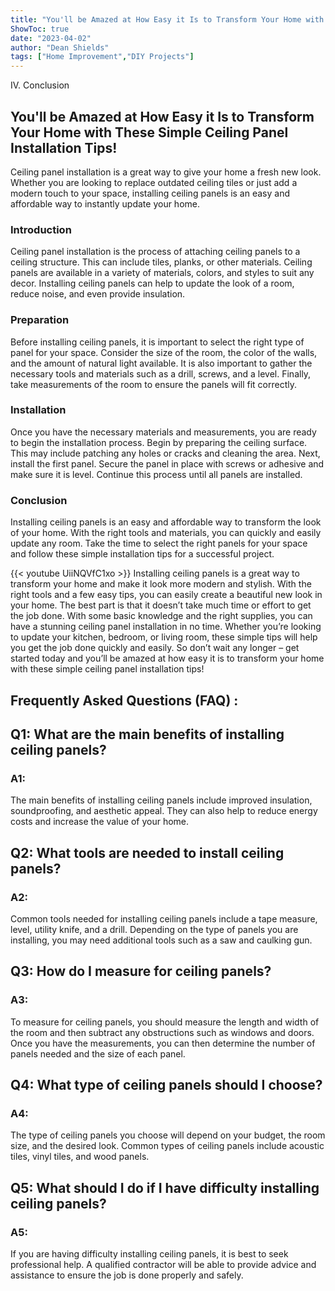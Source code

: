 ```yaml
---
title: "You'll be Amazed at How Easy it Is to Transform Your Home with These Simple Ceiling Panel Installation Tips!"
ShowToc: true 
date: "2023-04-02"
author: "Dean Shields" 
tags: ["Home Improvement","DIY Projects"]
---
```

IV. Conclusion

## You'll be Amazed at How Easy it Is to Transform Your Home with These Simple Ceiling Panel Installation Tips! 

Ceiling panel installation is a great way to give your home a fresh new look. Whether you are looking to replace outdated ceiling tiles or just add a modern touch to your space, installing ceiling panels is an easy and affordable way to instantly update your home.

### Introduction

Ceiling panel installation is the process of attaching ceiling panels to a ceiling structure. This can include tiles, planks, or other materials. Ceiling panels are available in a variety of materials, colors, and styles to suit any decor. Installing ceiling panels can help to update the look of a room, reduce noise, and even provide insulation. 

### Preparation

Before installing ceiling panels, it is important to select the right type of panel for your space. Consider the size of the room, the color of the walls, and the amount of natural light available. It is also important to gather the necessary tools and materials such as a drill, screws, and a level. Finally, take measurements of the room to ensure the panels will fit correctly.

### Installation

Once you have the necessary materials and measurements, you are ready to begin the installation process. Begin by preparing the ceiling surface. This may include patching any holes or cracks and cleaning the area. Next, install the first panel. Secure the panel in place with screws or adhesive and make sure it is level. Continue this process until all panels are installed.

### Conclusion

Installing ceiling panels is an easy and affordable way to transform the look of your home. With the right tools and materials, you can quickly and easily update any room. Take the time to select the right panels for your space and follow these simple installation tips for a successful project.

{{< youtube UiiNQVfC1xo >}} 
Installing ceiling panels is a great way to transform your home and make it look more modern and stylish. With the right tools and a few easy tips, you can easily create a beautiful new look in your home. The best part is that it doesn’t take much time or effort to get the job done. With some basic knowledge and the right supplies, you can have a stunning ceiling panel installation in no time. Whether you’re looking to update your kitchen, bedroom, or living room, these simple tips will help you get the job done quickly and easily. So don’t wait any longer – get started today and you’ll be amazed at how easy it is to transform your home with these simple ceiling panel installation tips!

## Frequently Asked Questions (FAQ) :
<h2>Q1: What are the main benefits of installing ceiling panels?</h2>

<h3>A1:</h3> The main benefits of installing ceiling panels include improved insulation, soundproofing, and aesthetic appeal. They can also help to reduce energy costs and increase the value of your home. 

<h2>Q2: What tools are needed to install ceiling panels?</h2>

<h3>A2:</h3> Common tools needed for installing ceiling panels include a tape measure, level, utility knife, and a drill. Depending on the type of panels you are installing, you may need additional tools such as a saw and caulking gun. 

<h2>Q3: How do I measure for ceiling panels?</h2>

<h3>A3:</h3> To measure for ceiling panels, you should measure the length and width of the room and then subtract any obstructions such as windows and doors. Once you have the measurements, you can then determine the number of panels needed and the size of each panel. 

<h2>Q4: What type of ceiling panels should I choose?</h2>

<h3>A4:</h3> The type of ceiling panels you choose will depend on your budget, the room size, and the desired look. Common types of ceiling panels include acoustic tiles, vinyl tiles, and wood panels. 

<h2>Q5: What should I do if I have difficulty installing ceiling panels?</h2>

<h3>A5:</h3> If you are having difficulty installing ceiling panels, it is best to seek professional help. A qualified contractor will be able to provide advice and assistance to ensure the job is done properly and safely.





